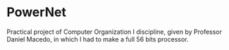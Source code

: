 # PowerNet
Practical project of Computer Organization I discipline, given by Professor Daniel Macedo, in which I had to make a full 56 bits processor.
